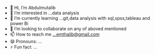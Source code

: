 - 👋 Hi, I’m Abdulmutalib
- 👀 I’m interested in ...data analysis
- 🌱 I’m currently learning ...git,data analysis with sql,spss,tableau and power Bi
- 💞️ I’m looking to collaborate on any of aboved mentioned
- 📫 How to reach me ...emthalib@gmail.com
- 😄 Pronouns: ...
- ⚡ Fun fact: ...

<!---
emthalib/emthalib is a ✨ special ✨ repository because its `README.md` (this file) appears on your GitHub profile.
You can click the Preview link to take a look at your changes.
--->
